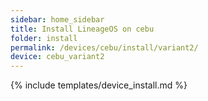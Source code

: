 ```yaml
---
sidebar: home_sidebar
title: Install LineageOS on cebu
folder: install
permalink: /devices/cebu/install/variant2/
device: cebu_variant2
---
```

{% include templates/device_install.md %}
